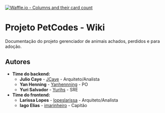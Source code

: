[![Waffle.io - Columns and their card count](https://badge.waffle.io/academiadev-joinville/projeto-wiki-suicidesquad.svg?columns=all)](https://waffle.io/academiadev-joinville/projeto-wiki-suicidesquad)
# Projeto PetCodes - Wiki

Documentação do projeto gerenciador de animais achados, perdidos e para adoção.

## Autores

* **Time do backend:**
  * **Julio Caye** - [JCaye](https://github.com/JCaye) - Arquiteto/Analista
  * **Yan Henning** - [Yanhennning](https://github.com/Yanhenning) - PO
  * **Yuri Salvador** - [Yurihs](https://github.com/yurihs) - SRE
* **Time do frontend:**
  * **Larissa Lopes** - [lopeslarissa](https://github.com/lopeslarissa) - Arquiteto/Analista
  * **Iago Elias** - [imarinheiro](https://github.com/imarinheiro) - Capitão
